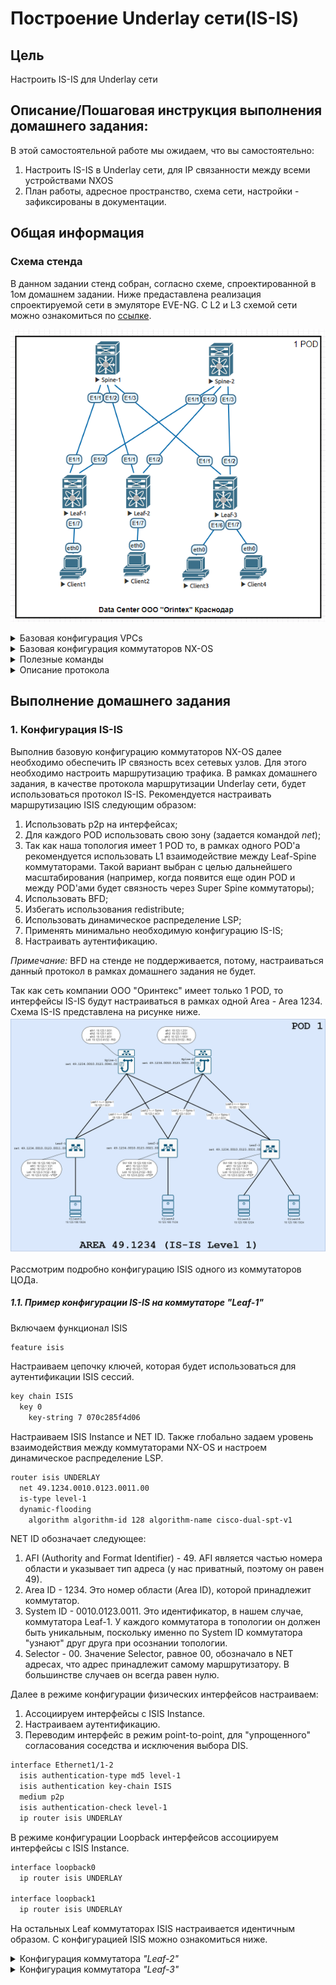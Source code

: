 # Построение Underlay сети(IS-IS)

## Цель
Настроить IS-IS для Underlay сети

## Описание/Пошаговая инструкция выполнения домашнего задания:
В этой самостоятельной работе мы ожидаем, что вы самостоятельно:

1. Настроить IS-IS в Underlay сети, для IP связанности между всеми устройствами NXOS
2. План работы, адресное пространство, схема сети, настройки - зафиксированы в документации.

## Общая информация

### Схема стенда

В данном задании стенд собран, согласно схеме, спроектированной в 1ом домашнем задании. Ниже предаставлена реализация спроектируемой сети в эмуляторе EVE-NG. С L2 и L3 схемой сети можно ознакомиться по [ссылке](https://github.com/ilya0693/Design-DC-Networks/blob/main/Homework1/README.md#%D1%82%D0%BE%D0%BF%D0%BE%D0%BB%D0%BE%D0%B3%D0%B8%D1%8F-%D1%81%D0%B5%D1%82%D0%B8-%D1%86%D0%BE%D0%B4-%D0%B8-%D0%B5%D0%B5-%D0%BE%D0%BF%D0%B8%D1%81%D0%B0%D0%BD%D0%B8%D0%B5).

![alt-текст](https://github.com/ilya0693/Design-DC-Networks/blob/main/Homework2/Stand_OSPF.png "Схема стенда")

<details>

<summary> Базовая конфигурация VPCs </summary>

Конфигурация VPCS **_"Client1"_**
```sh
set pcname Client1
ip 10.123.100.10 255.255.255.0 10.123.100.1
save
```

Конфигурация VPCS **_"Client2"_**
```sh
set pcname Client2
ip 10.123.100.11 255.255.255.0 10.123.100.1
save
```

Конфигурация VPCS **_"Client3"_**

```sh
set pcname Client3
ip 10.123.100.12 255.255.255.0 10.123.100.1
save
```

Конфигурация VPCS **_"Client4"_**

```sh
set pcname Client4
ip 10.123.100.13 255.255.255.0 10.123.100.1
save
```
</details>

<details>

<summary> Базовая конфигурация коммутаторов NX-OS </summary>

Конфигурация коммутатора **_Leaf-1_**
  ```sh
hostname Leaf-1

feature interface-vlan

no ip domain-lookup
ip domain-name dc.lab

vlan 100
  name Clients
  
interface Vlan100
  description GW_for_Clients->VLAN100
  no shutdown
  no ip redirects
  ip address 10.123.100.1/24
  
interface Ethernet1/1
  description to_Spine-1
  no switchport
  no ip redirects
  ip address 10.123.1.1/31
  no shutdown

interface Ethernet1/2
  description to_Spine-2
  no switchport
  no ip redirects
  ip address 10.123.1.3/31
  no shutdown
  
  interface ethernet 1/7
  description VPCs
  switchport
  switchport mode access
  switchport access vlan 100

interface loopback0
  description RID
  ip address 10.123.0.11/32

interface loopback1
  description VTEP
  ip address 10.123.0.12/32
  
boot nxos bootflash:nxos.9.3.10.bin

cli alias name wr copy running-config startup-config
```

Конфигурация коммутатора **_Leaf-2_**
  ```sh
hostname Leaf-2

feature interface-vlan

no ip domain-lookup
ip domain-name dc.lab

vlan 100
  name Clients
  
interface Vlan100
  description GW_for_Clients->VLAN100
  no shutdown
  no ip redirects
  ip address 10.123.100.1/24
  
interface Ethernet1/1
  description to_Spine-1
  no switchport
  no ip redirects
  ip address 10.123.1.5/31
  no shutdown

interface Ethernet1/2
  description to_Spine-2
  no switchport
  no ip redirects
  ip address 10.123.1.7/31
  no shutdown
  
  interface ethernet 1/7
  description VPCs
  switchport
  switchport mode access
  switchport access vlan 100

interface loopback0
  description RID
  ip address 10.123.0.21/32

interface loopback1
  description VTEP
  ip address 10.123.0.22/32
  
boot nxos bootflash:nxos.9.3.10.bin

cli alias name wr copy running-config startup-config
```

Конфигурация коммутатора **_Leaf-3_**
  ```sh
hostname Leaf-3

feature interface-vlan

no ip domain-lookup
ip domain-name dc.lab

vlan 100
  name Clients
  
interface Vlan100
  description GW_for_Clients->VLAN100
  no shutdown
  no ip redirects
  ip address 10.123.100.1/24
  
interface Ethernet1/1
  description to_Spine-1
  no switchport
  no ip redirects
  ip address 10.123.1.9/31
  no shutdown

interface Ethernet1/2
  description to_Spine-2
  no switchport
  no ip redirects
  ip address 10.123.1.11/31
  no shutdown
  
interface ethernet 1/6-7
  description VPCs
  switchport
  switchport mode access
  switchport access vlan 100

interface loopback0
  description RID
  ip address 10.123.0.31/32

interface loopback1
  description VTEP
  ip address 10.123.0.32/32
  
boot nxos bootflash:nxos.9.3.10.bin

cli alias name wr copy running-config startup-config
```

Конфигурация коммутатора **_Spine-1_**  
```sh
hostname Spine-1

no ip domain-lookup
ip domain-name dc.lab
  
interface Ethernet1/1
  description to_Leaf-1
  no switchport
  no ip redirects
  ip address 10.123.1.0/31
  no shutdown

interface Ethernet1/2
  description to_Leaf-2
  no switchport
  no ip redirects
  ip address 10.123.1.4/31
  no shutdown

interface Ethernet1/3
  description to_Leaf-3
  no switchport
  no ip redirects
  ip address 10.123.1.8/31
  no shutdown

interface loopback0
  description RID
  ip address 10.123.0.41/32

boot nxos bootflash:nxos.9.3.10.bin
  
cli alias name wr copy running-config startup-config
```

Конфигурация коммутатора **_Spine-2_**
 ```sh
hostname Spine-2

no ip domain-lookup
ip domain-name dc.lab
  
interface Ethernet1/1
  description to_Leaf-1
  no switchport
  no ip redirects
  ip address 10.123.1.2/31
  no shutdown

interface Ethernet1/2
  description to_Leaf-2
  no switchport
  no ip redirects
  ip address 10.123.1.6/31
  no shutdown

interface Ethernet1/3
  description to_Leaf-3
  no switchport
  no ip redirects
  ip address 10.123.1.10/31
  no shutdown

interface loopback0
  description RID
  ip address 10.123.0.51/32

boot nxos bootflash:nxos.9.3.10.bin  
  
cli alias name wr copy running-config startup-config
```
</details>


<details> 

<summary>Полезные команды </summary>

```
show isis
show isis interface
show ip route
show isis adjacency 
```

</details>

<details> 

<summary> Описание протокола </summary>

#### IS-IS (Intermediate System to Intermediate System)

Протокол маршрутизации промежуточных систем (англ. IS-IS) — это протокол внутренних шлюзов (IGP), стандартизированный ISO и использующийся в основном в крупных сетях провайдеров услуг. IS-IS может также использоваться в корпоративных сетях особо крупного масштаба. IS-IS — это протокол маршрутизации на основе состояния каналов. Он обеспечивает быструю сходимость и отличную масштабируемость. Как и все протоколы на основе состояния каналов, IS-IS очень экономно использует пропускную способность сетей.

**IS-IS - работает поверх Ethernet v.1**, из-за этого сложно использовать его для построения VPN, так как VPN - это по сути инкапсуляция «IP внутрь IP», а тут IP нет. Зато нет лишних заголовков.

Скорость сходимости у IS-IS выше, поэтому в больших сетях может быть лучше.
Из коробки **может работать с 200-250 устройствами**, в то время когда OSPF для 50-70 устройств.
IS-IS более масштабируем - в него проще добавить например метку для MPLS.

IS-IS часто работает с BGP и можно дожидаться поднятия BGP.

**Уровни IS-IS**

- L1 - внутри одной зоны
- L2 - между несколькими зонами. L2 можно сравнить с магистралью.
Можно сделать только L2 взаимодействие, но это неоптимально.

</details>

## Выполнение домашнего задания

### 1. Конфигурация IS-IS
Выполнив базовую конфигурацию коммутаторов NX-OS далее необходимо обеспечить IP связность всех сетевых узлов. Для этого необходимо настроить маршрутизацию трафика. В рамках домашнего задания, в качестве протокола маршрутизации Underlay сети, будет использоваться протокол IS-IS. 
Рекомендуется настраивать маршрутизацию ISIS следующим образом:
1. Использовать p2p на интерфейсах;
2. Для каждого POD использовать свою зону (задается командой _net_);
3. Так как наша топология имеет 1 POD то, в рамках одного POD'а рекомендуется использовать L1 взаимодействие между Leaf-Spine коммутаторами. Такой вариант выбран с целью дальнейшего масштабирования (например, когда появится еще один POD и между POD'ами будет связность через Super Spine коммутаторы);
4. Использовать BFD;
5. Избегать использования redistribute;
6. Использовать динамическое распределение LSP;
7. Применять минимально необходимую конфигурацию IS-IS;
8. Настраивать аутентификацию.

_Примечание:_ BFD на стенде не поддерживается, потому, настраиваться данный протокол в рамках домашнего задания не будет.

Так как сеть компании ООО "Оринтекс" имеет только 1 POD, то интерфейсы IS-IS будут настраиваться в рамках одной Area - Area 1234. Схема IS-IS представлена на рисунке ниже.
![alt-текст](https://github.com/ilya0693/Design-DC-Networks/blob/main/Homework3/%D0%A1%D1%85%D0%B5%D0%BC%D0%B0%20%D1%81%D0%B5%D1%82%D0%B8%20%D0%A6%D0%9E%D0%94%20(%D0%94%D0%971)%20v1.0-ISIS%20Scheme.png "Схема IS-IS ЦОД")

Рассмотрим подробно конфигурацию ISIS одного из коммутаторов ЦОДа.

##### 1.1. Пример конфигурации IS-IS на коммутаторе _"Leaf-1"_

Включаем функционал ISIS
```sh
feature isis
```

Настраиваем цепочку ключей, которая будет использоваться для аутентификации ISIS сессий.
```sh
key chain ISIS
  key 0
    key-string 7 070c285f4d06
```

Настраиваем ISIS Instance и NET ID. Также глобально задаем уровень взаимодействия между коммутаторами NX-OS и настроем динамическое распределение LSP.
```sh
router isis UNDERLAY
  net 49.1234.0010.0123.0011.00
  is-type level-1
  dynamic-flooding
    algorithm algorithm-id 128 algorithm-name cisco-dual-spt-v1
```

NET ID обозначает следующее:
1. AFI (Authority and Format Identifier) - 49.  AFI является частью номера области и указывает тип адреса (у нас приватный, поэтому он равен 49).
2. Area ID - 1234. Это номер области (Area ID), которой принадлежит коммутатор.
3. System ID - 0010.0123.0011. Это идентификатор, в нашем случае, коммутатора Leaf-1. У каждого коммутатора в топологии он должен быть уникальным, поскольку именно по System ID коммутатора "узнают" друг друга при осознании топологии.
4. Selector - 00. Значение Selector, равное 00, обозначало в NET адресах, что адрес принадлежит самому маршрутизатору. В большинстве случаев он всегда равен нулю.

Далее в режиме конфигурации физических интерфейсов настраиваем:
1. Ассоциируем интерфейсы с ISIS Instance. 
2. Настраиваем аутентификацию.
3. Переводим интерфейс в режим point-to-point, для "упрощенного" согласования соседства и исключения выбора DIS.

```sh
interface Ethernet1/1-2
  isis authentication-type md5 level-1
  isis authentication key-chain ISIS
  medium p2p
  isis authentication-check level-1
  ip router isis UNDERLAY
```

В режиме конфигурации Loopback интерфейсов ассоциируем интерфейсы с ISIS Instance.
```sh
interface loopback0
  ip router isis UNDERLAY

interface loopback1
  ip router isis UNDERLAY
```

На остальных Leaf коммутаторах ISIS настраивается идентичным образом. С конфигурацией ISIS можно ознакомиться ниже.

<details> 
<summary> Конфигурация коммутатора <em>"Leaf-2"</em> </summary>

```sh
feature isis

key chain ISIS
  key 0
    key-string 7 070c285f4d06

router isis UNDERLAY
  net 49.1234.0010.0123.0021.00
  is-type level-1
  dynamic-flooding
    algorithm algorithm-id 128 algorithm-name cisco-dual-spt-v1

interface Ethernet1/1-2
  isis authentication-type md5 level-1
  isis authentication key-chain ISIS
  medium p2p
  isis authentication-check level-1
  ip router isis UNDERLAY

interface loopback0
  ip router isis UNDERLAY

interface loopback1
  ip router isis UNDERLAY
```
</details> 

<details> 
<summary> Конфигурация коммутатора <em>"Leaf-3"</em> </summary>

```sh
feature isis

key chain ISIS
  key 0
    key-string 7 070c285f4d06

router isis UNDERLAY
  net 49.1234.0010.0123.0031.00
  is-type level-1
  dynamic-flooding
    algorithm algorithm-id 128 algorithm-name cisco-dual-spt-v1

interface Ethernet1/1-2
  isis authentication-type md5 level-1
  isis authentication key-chain ISIS
  medium p2p
  isis authentication-check level-1
  ip router isis UNDERLAY

interface loopback0
  ip router isis UNDERLAY

interface loopback1
  ip router isis UNDERLAY
```
</details> 
